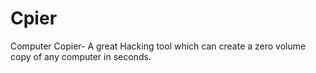# Cpier
Computer Copier- A great Hacking tool which can create a zero volume copy of any computer in seconds.
